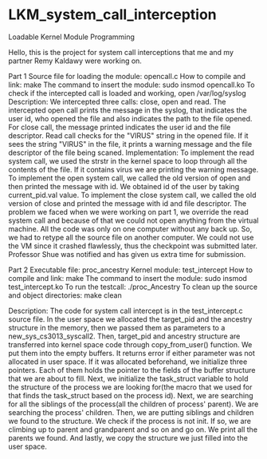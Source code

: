 # LKM_system_call_interception
Loadable Kernel Module Programming

Hello, this is the project for system call interceptions that me and my partner Remy Kaldawy were working on.

Part 1
Source file for loading the module: opencall.c
How to compile and link: make
The command to insert the module: sudo insmod opencall.ko
To check if the intercepted call is loaded and working, open /var/log/syslog
Description: We intercepted three calls: close, open and read. The intercepted open call prints the message in the syslog, that indicates the user id, who opened the file and also indicates the path to the file opened.
For close call, the message printed indicates the user id and the file descriptor. Read call checks for the "VIRUS" string in the opened file. If it sees the string "VIRUS" in the file, it prints a warning message and the file descriptor of the file being scaned.
Implementation: To implement the read system call, we used the strstr in the kernel space to loop through all the contents of the file. If it contains virus we are printing the warning message.
To implement the open system call, we called the old version of open and then printed the message with id. We obtained id of the user by taking current_pid.val value.
To implement the close system call, we called the old version of close and printed the message with id and file descriptor.
The problem we faced when we were working on part 1, we override the read system call and because of that we could not open anything from the virtual machine. All the code was only on one computer without any back up. So, we had to retype all the source file on another computer. We could not use the VM since it crashed flawlessly, thus the checkpoint was submitted later. Professor Shue was notified and has given us extra time for submission.


Part 2
Executable file: proc_ancestry
Kernel module: test_intercept
How to compile and link: make
The command to insert the module: sudo insmod test_intercept.ko
To run the testcall: ./proc_Ancestry
To clean up the source and object directories: make clean

Description: The code for system call intercept is in the test_intercept.c source file.
In the user space we allocated the target_pid and the ancestry structure in the memory, then we passed them as parameters to a new_sys_cs3013_syscall2. Then, target_pid and ancestry structure are transferred into kernel space code through copy_from_user() function. We put them into the empty buffers. It returns error if either parameter was not allocated in user space. If it was allocated beforehand, we initialize three pointers. Each of them holds the pointer to the fields of the buffer structure that we are about to fill. Next, we initialize the task_struct variable to hold the structure of the process we are looking for(the macro that we used for that finds the task_struct based on the process id).
Next, we are searching for all the siblings of the process(all the children of process' parent). We are searching the process' children. Then, we are putting siblings and children we found to the structure. We check if the process is not init. If so, we are climbing up to parent and grandparent and so on and go on. We print all the parents we found. And lastly, we copy the structure we just filled into the user space.
